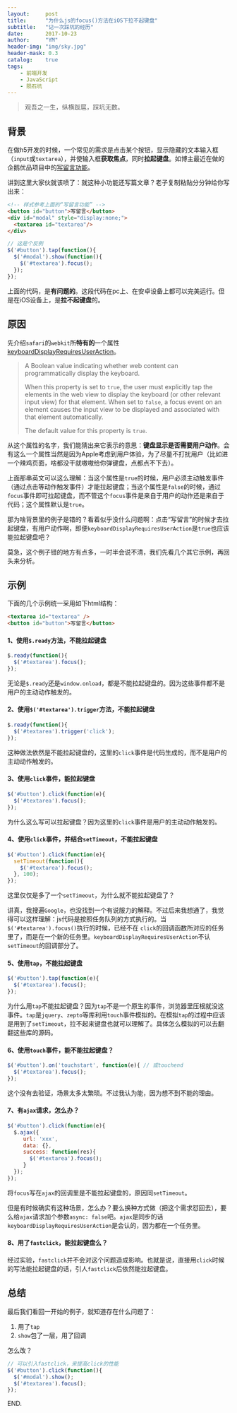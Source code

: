 ```yaml
---
layout:     post
title:      "为什么js的focus()方法在iOS下拉不起键盘"
subtitle:   "记一次踩坑的经历"
date:       2017-10-23
author:     "YM"
header-img: "img/sky.jpg"
header-mask: 0.3
catalog:    true
tags:
    - 前端开发
    - JavaScript
    - 陨石坑
---
```


> 观吾之一生，纵横跋扈，踩坑无数。

## 背景

在做h5开发的时候，一个常见的需求是点击某个按钮，显示隐藏的文本输入框（`input`或`textarea`），并使输入框**获取焦点**，同时**拉起键盘**。如博主最近在做的企鹅优品项目中的[写留言功能](http://youpin.qq.com/h5/article/detail?id=224748681000)。

讲到这里大家伙就该喷了：就这种小功能还写篇文章？老子复制粘贴分分钟给你写出来：

```html
<!-- 样式参考上面的“写留言功能” -->
<button id="button">写留言</button>
<div id="modal" style="display:none;">
  <textarea id="textarea"/>
</div>
```

```javascript
// 这是个反例
$('#button').tap(function(){
  $('#modal').show(function(){
    $('#textarea').focus();
  });
});
```

上面的代码，是**有问题的**。这段代码在pc上、在安卓设备上都可以完美运行。但是在iOS设备上，是**拉不起键盘**的。

## 原因

先介绍`safari`的`webkit`所**特有的**一个属性[keyboardDisplayRequiresUserAction](https://developer.apple.com/documentation/uikit/uiwebview/1617967-keyboarddisplayrequiresuseractio)。

> A Boolean value indicating whether web content can programmatically display the keyboard.
>
> When this property is set to `true`, the user must explicitly tap the elements in the web view to display the keyboard (or other relevant input view) for that element. When set to `false`, a focus event on an element causes the input view to be displayed and associated with that element automatically.
>
> The default value for this property is `true`.

从这个属性的名字，我们能猜出来它表示的意思：**键盘显示是否需要用户动作**。会有这么一个属性当然是因为Apple考虑到用户体验，为了尽量不打扰用户（比如进一个辣鸡页面，啥都没干就嗷嗷给你弹键盘，点都点不下去）。

上面那串英文可以这么理解：当这个属性是`true`的时候，用户必须主动触发事件（通过点击等动作触发事件）才能拉起键盘；当这个属性是`false`的时候，通过`focus`事件即可拉起键盘，而不管这个`focus`事件是来自于用户的动作还是来自于代码；这个属性默认是`true`。

那为啥背景里的例子是错的？看着似乎没什么问题啊：点击“写留言”的时候才去拉起键盘，有用户动作啊，即便`keyboardDisplayRequiresUserAction`是`true`也应该能拉起键盘吧？

莫急，这个例子错的地方有点多，一时半会说不清，我们先看几个其它示例，再回头来分析。

## 示例

下面的几个示例统一采用如下html结构：

```html
<textarea id="textarea" />
<button id="button">写留言</button>
```

#### 1、使用`$.ready`方法，不能拉起键盘

```javascript
$.ready(function(){
  $('#textarea').focus();
});
```

无论是`$.ready`还是`window.onload`，都是不能拉起键盘的。因为这些事件都不是用户的主动动作触发的。

#### 2、使用`$('#textarea').trigger`方法，不能拉起键盘

```javascript
$.ready(function(){
  $('#textarea').trigger('click');
});
```

这种做法依然是不能拉起键盘的，这里的`click`事件是代码生成的，而不是用户的主动动作触发的。

#### 3、使用`click`事件，能拉起键盘

```javascript
$('#button').click(function(e){
  $('#textarea').focus();
});
```

为什么这么写可以拉起键盘？因为这里的`click`事件是用户的主动动作触发的。

#### 4、使用`click`事件，并结合`setTimeout`，不能拉起键盘

```javascript
$('#button').click(function(e){
  setTimeout(function(){
    $('#textarea').focus();
  }, 100);
});
```

这里仅仅是多了一个`setTimeout`，为什么就不能拉起键盘了？

讲真，我搜遍`Google`，也没找到一个有说服力的解释。不过后来我想通了，我觉得可以这样理解：js代码是按照任务队列的方式执行的。当`$('#textarea').focus()`执行的时候，已经不在 `click`的回调函数所对应的任务里了，而是在一个新的任务里。`keyboardDisplayRequiresUserAction`不认`setTimeout`的回调部分了。

#### 5、使用`tap`，不能拉起键盘

```javascript
$('#button').tap(function(e){
  $('#textarea').focus();
});
```

为什么用`tap`不能拉起键盘？因为`tap`不是一个原生的事件，浏览器里压根就没这事件。`tap`是`jquery`、`zepto`等库利用`touch`事件模拟的。在模拟`tap`的过程中应该是用到了`setTimeout`，拉不起来键盘也就可以理解了。具体怎么模拟的可以去翻翻这些库的源码。

#### 6、使用`touch`事件，能不能拉起键盘？

```javascript
$('#button').on('touchstart', function(e){ // 或touchend
  $('#textarea').focus();
});
```

这个没有去验证，场景太多太繁琐。不过我认为能，因为想不到不能的理由。

#### 7、有`ajax`请求，怎么办？

```javascript
$('#button').click(function(e){
  $.ajax({
     url: 'xxx',
     data: {},
     success: function(res){
       $('#textarea').focus();
     }
  });
});
```

将`focus`写在`ajax`的回调里是不能拉起键盘的，原因同`setTimeout`。

但是有时候确实有这种场景，怎么办？要么换种方式做（把这个需求怼回去），要么给`ajax`请求加个参数`async: false`吧。`ajax`是同步的话`keyboardDisplayRequiresUserAction`是会认的，因为都在一个任务里。

#### 8、用了`fastclick`，能拉起键盘么？ 

经过实验，`fastclick`并不会对这个问题造成影响。也就是说，直接用`click`时候的写法能拉起键盘的话，引人`fastclick`后依然能拉起键盘。

## 总结

最后我们看回一开始的例子，就知道存在什么问题了：

1. 用了`tap`
2. `show`包了一层，用了回调

怎么改？

```javascript
// 可以引入fastclick，来提高click的性能
$('#button').click(function(){
  $('#modal').show();
  $('#textarea').focus();
});
```

END.